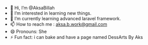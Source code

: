 - 👋 Hi, I’m @AksaBillah
- 👀 I’m interested in learning new things.
- 🌱 I’m currently learning  advanced laravel framework.
- 📫 How to reach me : aksa.b.work@gmail.com
- 😄 Pronouns: She
- ⚡ Fun fact: i can bake and have a page named DessArts By Aks

<!---
AksaBillah/AksaBillah is a ✨ special ✨ repository because its `ABOUTME.md` (this file) appears on your GitHub profile.
You can click the Preview link to take a look at your changes.
--->
